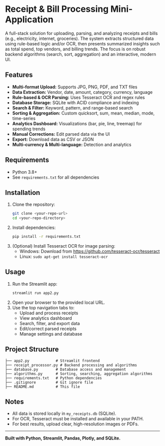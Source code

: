 # Receipt & Bill Processing Mini-Application

A full-stack solution for uploading, parsing, and analyzing receipts and bills (e.g., electricity, internet, groceries). The system extracts structured data using rule-based logic and/or OCR, then presents summarized insights such as total spend, top vendors, and billing trends. The focus is on robust backend algorithms (search, sort, aggregation) and an interactive, modern UI.

## Features
- **Multi-format Upload:** Supports JPG, PNG, PDF, and TXT files
- **Data Extraction:** Vendor, date, amount, category, currency, language
- **Rule-based & OCR Parsing:** Uses Tesseract OCR and regex rules
- **Database Storage:** SQLite with ACID compliance and indexing
- **Search & Filter:** Keyword, pattern, and range-based search
- **Sorting & Aggregation:** Custom quicksort, sum, mean, median, mode, time-series
- **Analytics Dashboard:** Visualizations (bar, pie, line, treemap) for spending trends
- **Manual Corrections:** Edit parsed data via the UI
- **Export:** Download data as CSV or JSON
- **Multi-currency & Multi-language:** Detection and analytics

## Requirements
- Python 3.8+
- See `requirements.txt` for all dependencies

## Installation
1. Clone the repository:
   ```bash
   git clone <your-repo-url>
   cd <your-repo-directory>
   ```
2. Install dependencies:
   ```bash
   pip install -r requirements.txt
   ```
3. (Optional) Install Tesseract OCR for image parsing:
   - Windows: Download from https://github.com/tesseract-ocr/tesseract
   - Linux: `sudo apt-get install tesseract-ocr`

## Usage
1. Run the Streamlit app:
   ```bash
   streamlit run app2.py
   ```
2. Open your browser to the provided local URL.
3. Use the top navigation tabs to:
   - Upload and process receipts
   - View analytics dashboard
   - Search, filter, and export data
   - Edit/correct parsed receipts
   - Manage settings and database

## Project Structure
```
├── app2.py            # Streamlit frontend
├── receipt_processor.py # Backend processing and algorithms
├── database.py        # Database access and management
├── algorithms.py      # Sorting, searching, aggregation algorithms
├── requirements.txt   # Python dependencies
├── .gitignore         # Git ignore file
├── README.md          # This file
```

## Notes
- All data is stored locally in `my_receipts.db` (SQLite).
- For OCR, Tesseract must be installed and available in your PATH.
- For best results, upload clear, high-resolution images or PDFs.

---

**Built with Python, Streamlit, Pandas, Plotly, and SQLite.** 
